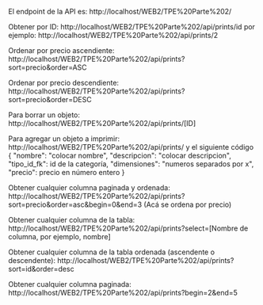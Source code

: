 El endpoint de la API es: http://localhost/WEB2/TPE%20Parte%202/

Obtener por ID: http://localhost/WEB2/TPE%20Parte%202/api/prints/id por ejemplo: http://localhost/WEB2/TPE%20Parte%202/api/prints/2

Ordenar por precio ascendiente: http://localhost/WEB2/TPE%20Parte%202/api/prints?sort=precio&order=ASC

Ordenar por precio descendiente: http://localhost/WEB2/TPE%20Parte%202/api/prints?sort=precio&order=DESC

Para borrar un objeto: http://localhost/WEB2/TPE%20Parte%202/api/prints/[ID] 

Para agregar un objeto a imprimir: http://localhost/WEB2/TPE%20Parte%202/api/prints/
 y el siguiente código
{
    "nombre": "colocar nombre",
    "descripcion": "colocar descripcion",
    "tipo_id_fk": id de la categoría,
    "dimensiones": "numeros separados por x",
    "precio": precio en número entero
}

Obtener cualquier columna paginada y ordenada: http://localhost/WEB2/TPE%20Parte%202/api/prints?sort=precio&order=asc&begin=0&end=3 (Acá se ordena por precio)

Obtener cualquier columna de la tabla: http://localhost/WEB2/TPE%20Parte%202/api/prints?select=[Nombre de columna, por ejemplo, nombre]

Obtener cualquier columna de la tabla ordenada (ascendente o descendente): http://localhost/WEB2/TPE%20Parte%202/api/prints?sort=id&order=desc

Obtener cualquier columna paginada: http://localhost/WEB2/TPE%20Parte%202/api/prints?begin=2&end=5